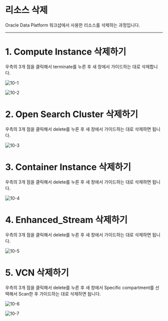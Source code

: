 # 리소스 삭제 


Oracle Data Platform 워크샵에서 사용한 리소스를 삭제하는 과정입니다.

-----

# 1. Compute Instance 삭제하기

우측의 3개 점을 클릭해서 terminate를 누른 후 새 창에서 가이드하는 대로 삭제합니다.

![10-1](https://github.com/oraclekr-data-platform/ODWS-S04-ADB-Data-Visualization/assets/150219167/4c9ececa-daf0-4736-8e40-ca95524602ee)

![10-2](https://github.com/oraclekr-data-platform/ODWS-S04-ADB-Data-Visualization/assets/150219167/32a0058f-23de-4d5e-a5be-ba6510aadcbe)

# 2. Open Search Cluster 삭제하기

우측의 3개 점을 클릭해서 delete를 누른 후 새 창에서 가이드하는 대로 삭제하면 됩니다.

![10-3](https://github.com/oraclekr-data-platform/ODWS-S04-ADB-Data-Visualization/assets/150219167/ebfb23a9-6f4f-4b5f-9e1c-8c76f7801476)

# 3. Container Instance 삭제하기

우측의 3개 점을 클릭해서 delete를 누른 후 새 창에서 가이드하는 대로 삭제하면 됩니다.

![10-4](https://github.com/oraclekr-data-platform/ODWS-S04-ADB-Data-Visualization/assets/150219167/8b5f676b-3517-43d4-8a98-6d5f976ccf49)

# 4. Enhanced_Stream 삭제하기

우측의 3개 점을 클릭해서 delete를 누른 후 새 창에서 가이드하는 대로 삭제하면 됩니다.

![10-5](https://github.com/oraclekr-data-platform/ODWS-S04-ADB-Data-Visualization/assets/150219167/8d1bdc00-5ea3-4dd0-9da4-b32bd35f0673)

# 5. VCN 삭제하기

우측의 3개 점을 클릭해서 delete를 누른 후 새 창에서 Specific compartment를 선택해서 Scan한 후 가이드하는 대로 삭제하면 됩니다.

![10-6](https://github.com/oraclekr-data-platform/ODWS-S04-ADB-Data-Visualization/assets/150219167/5e71ab85-1706-4f37-9deb-12e16d4f707f)

![10-7](https://github.com/oraclekr-data-platform/ODWS-S04-ADB-Data-Visualization/assets/150219167/7eb71a49-06ff-46ba-b8f8-81f1d58aca74)
